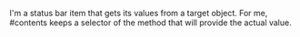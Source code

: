 I'm a status bar item that gets its values from a target object.
For me, #contents keeps a selector of the method that will provide the actual value. 
